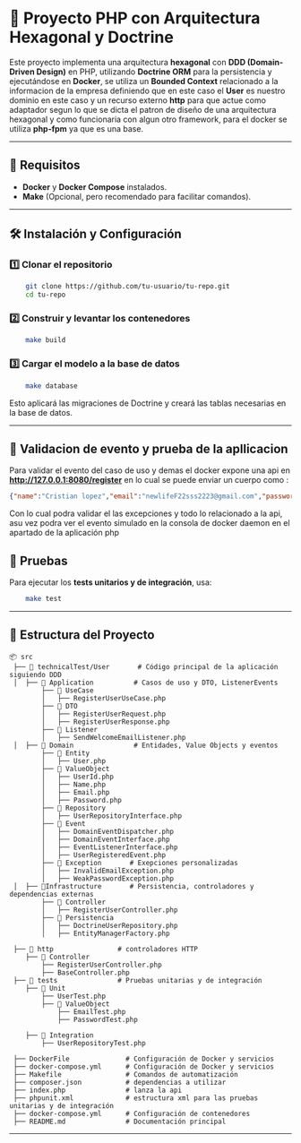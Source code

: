# 🚀 Proyecto PHP con Arquitectura Hexagonal y Doctrine

Este proyecto implementa una arquitectura **hexagonal** con **DDD (Domain-Driven Design)** en PHP, utilizando **Doctrine ORM** para la persistencia y ejecutándose en **Docker**, se utiliza un **Bounded Context** relacionado a la informacion de la empresa definiendo que en este caso el **User** es nuestro dominio en este caso y un recurso externo **http** para que actue como adaptador segun lo que se dicta el patron de diseño de una arquitectura hexagonal y como funcionaria con algun otro framework, para el docker se utiliza **php-fpm** ya que es una base.

---

## 📌 Requisitos
- **Docker** y **Docker Compose** instalados.
- **Make** (Opcional, pero recomendado para facilitar comandos).

---

## 🛠 Instalación y Configuración

### 1️⃣ Clonar el repositorio
```sh
    git clone https://github.com/tu-usuario/tu-repo.git
    cd tu-repo
```

### 2️⃣ Construir y levantar los contenedores
```sh
    make build
```

### 3️⃣ Cargar el modelo a la base de datos
```sh
    make database
```
Esto aplicará las migraciones de Doctrine y creará las tablas necesarias en la base de datos.

---
## 🧪 Validacion de evento y prueba de la apllicacion
Para validar el evento del caso de uso y demas el docker expone una api en **http://127.0.0.1:8080/register** en lo cual se puede enviar un cuerpo como :
```json
{"name":"Cristian lopez","email":"newlifeF22sss2223@gmail.com","password":"Strs0ngP@ss!"}
```
Con lo cual podra validar el las excepciones y todo lo relacionado a la api, asu vez podra ver el evento simulado en la consola de docker daemon en el apartado de la aplicación php


## 🧪 Pruebas
Para ejecutar los **tests unitarios y de integración**, usa:
```sh
    make test
```

---

## 📂 Estructura del Proyecto
```plaintext
📦 src
 ├── 📂 technicalTest/User       # Código principal de la aplicación siguiendo DDD
 │  ├── 📂 Application          # Casos de uso y DTO, ListenerEvents
        ├── 📂 UseCase
        │   ├── RegisterUserUseCase.php
        ├── 📂 DTO
        │   ├── RegisterUserRequest.php
        │   ├── RegisterUserResponse.php
        ├── 📂 Listener
        │   ├── SendWelcomeEmailListener.php
 │  ├── 📂 Domain               # Entidades, Value Objects y eventos
        ├── 📂 Entity
        │   ├── User.php
        ├── 📂 ValueObject
        │   ├── UserId.php
        │   ├── Name.php
        │   ├── Email.php
        │   ├── Password.php
        ├── 📂 Repository
        │   ├── UserRepositoryInterface.php
        ├── 📂 Event
        │   ├── DomainEventDispatcher.php
        │   ├── DomainEventInterface.php
        │   ├── EventListenerInterface.php
        │   ├── UserRegisteredEvent.php
        ├── 📂 Exception       # Exepciones personalizadas
        │   ├── InvalidEmailException.php
        │   ├── WeakPasswordException.php
 │  ├── 📂Infrastructure       # Persistencia, controladores y dependencias externas
        ├── 📂 Controller
        │   ├── RegisterUserController.php
        ├── 📂 Persistencia
        │   ├── DoctrineUserRepository.php
        │   ├── EntityManagerFactory.php

 ├── 📂 http                # controladores HTTP
    ├── 📂 Controller
        ├── RegisterUserController.php
        ├── BaseController.php
 ├── 📂 tests               # Pruebas unitarias y de integración
    ├── 📂 Unit
        ├── UserTest.php
        ├── 📂 ValueObject
            ├── EmailTest.php
            ├── PasswordTest.php

    ├── 📂 Integration
        ├── UserRepositoryTest.php
 
 ├── DockerFile              # Configuración de Docker y servicios
 ├── docker-compose.yml      # Configuración de Docker y servicios
 ├── Makefile                # Comandos de automatización
 ├── composer.json           # dependencias a utilizar
 ├── index.php               # lanza la api
 ├── phpunit.xml             # estructura xml para las pruebas unitarias y de integración
 ├── docker-compose.yml      # Configuración de contenedores
 ├── README.md               # Documentación principal
```

---

